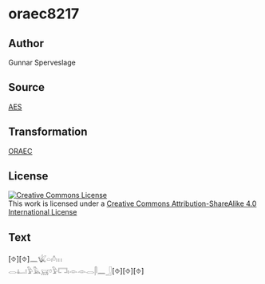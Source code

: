 # oraec8217

## Author

Gunnar Sperveslage

## Source

[AES](https://github.com/simondschweitzer/aes)

## Transformation

[ORAEC](https://oraec.github.io/)

## License

<a rel="license" href="http://creativecommons.org/licenses/by-sa/4.0/"><img alt="Creative Commons License" style="border-width:0" src="https://i.creativecommons.org/l/by-sa/4.0/88x31.png" /></a><br />This work is licensed under a <a rel="license" href="http://creativecommons.org/licenses/by-sa/4.0/">Creative Commons Attribution-ShareAlike 4.0 International License</a>

## Text

[⯑][⯑]𓈖𓆤𓏏𓏤𓏊𓏥<br>
𓂋𓂞𓅱𓅓𓄚𓏌𓅱𓉐𓏤𓁹𓁹𓂋𓋴𓈖𓃀[⯑][⯑][⯑]<br>
